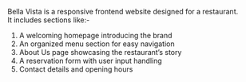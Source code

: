 Bella Vista is a responsive frontend website designed for a restaurant.
<br>
It includes sections like:- <br>
<ol>
  <li>A welcoming homepage introducing the brand</li>
  <li>An organized menu section for easy navigation</li>
  <li>About Us page showcasing the restaurant’s story</li>
  <li>A reservation form with user input handling</li>
  <li>Contact details and opening hours</li>
</ol>
